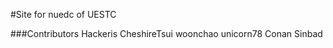 #Site for nuedc of UESTC

###Contributors
	Hackeris
	CheshireTsui
	woonchao
	unicorn78
	Conan
	Sinbad
